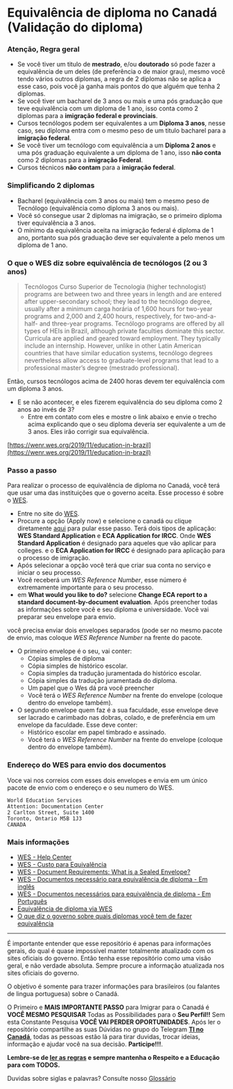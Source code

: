 # Equivalência de diploma no Canadá (Validação do diploma)

### Atenção, Regra geral

- Se você tiver um titulo de **mestrado**, e/ou **doutorado** só pode fazer a equivalência de um deles (de preferência o de maior grau), mesmo você tendo vários outros diplomas, a regra de 2 diplomas não se aplica a esse caso, pois você ja ganha mais pontos do que alguém que tenha 2 diplomas.
- Se você tiver um bacharel de 3 anos ou mais e uma pós graduação que teve equivalência com um diploma de 1 ano, isso conta como 2 diplomas para a **imigração federal e provinciais**.
- Cursos tecnólogos podem ser equivalentes a um **Diploma 3 anos**, nesse caso, seu diploma entra com o mesmo peso de um titulo bacharel para a **imigração federal**.
- Se você tiver um tecnólogo com equivalência a um **Diploma 2 anos** e uma pós graduação equivalente a um diploma de 1 ano, isso **não conta** como 2 diplomas para a **imigração Federal**.
- Cursos técnicos **não contam** para a **imigração federal**.

### Simplificando 2 diplomas

- Bacharel (equivalência com 3 anos ou mais) tem o mesmo peso de Tecnólogo (equivalência como diploma 3 anos ou mais).
- Você só consegue usar 2 diplomas na imigração, se o primeiro diploma tiver equivalência a 3 anos.
- O mínimo da equivalência aceita na imigração federal é diploma de 1 ano, portanto sua pós graduação deve ser equivalente a pelo menos um diploma de 1 ano.

### O que o WES diz sobre equivalência de tecnólogos (2 ou 3 anos)

> Tecnólogos
> Curso Superior de Tecnologia (higher technologist) programs are between two and three years in length and are entered after upper-secondary school; they lead to the tecnólogo degree, usually after a minimum carga horária of 1,600 hours for two-year programs and 2,000 and 2,400 hours, respectively, for two-and-a-half- and three-year programs. Tecnólogo programs are offered by all types of HEIs in Brazil, although private faculties dominate this sector. Curricula are applied and geared toward employment. They typically include an internship. However, unlike in other Latin American countries that have similar education systems, tecnólogo degrees nevertheless allow access to graduate-level programs that lead to a professional master’s degree (mestrado professional).

Então, cursos tecnólogos acima de 2400 horas devem ter equivalência com um diploma 3 anos.

- E se não acontecer, e eles fizerem equivalência do seu diploma como 2 anos ao invés de 3?
  - Entre em contato com eles e mostre o link abaixo e envie o trecho acima explicando que o seu diploma deveria ser equivalente a um de 3 anos. Eles irão corrigir sua equivalência.

[https://wenr.wes.org/2019/11/education-in-brazil](https://wenr.wes.org/2019/11/education-in-brazil)

### Passo a passo

Para realizar o processo de equivalência de diploma no Canadá, você terá que usar uma das instituições que o governo aceita.
Esse processo é sobre o [WES](https://www.wes.org/ca/).

- Entre no site do [WES](https://www.wes.org/ca/).
- Procure a opção (Apply now) e selecione o canadá ou clique diretamente [aqui](https://applications.wes.org/createaccount/home/select-eval-type) para pular esse passo.
  Terá dois tipos de aplicação: **WES Standard Application** e **ECA Application for IRCC**. Onde **WES Standard Application** é designado para aqueles que vão aplicar para colleges. e o **ECA Application for IRCC** é designado para aplicação para o processo de imigração.
- Após selecionar a opção você terá que criar sua conta no serviço e iniciar o seu processo.
- Você receberá um _WES Reference Number_, esse número é extremamente importante para o seu processo.
- em **What would you like to do?** selecione **Change ECA report to a standard document-by-document evaluation**.
  Após preencher todas as informações sobre você e seu diploma e universidade.
  Você vai preparar seu envelope para envio.

você precisa enviar dois envelopes separados (pode ser no mesmo pacote de envio, mas coloque _WES Reference Number_ na frente do pacote.

- O primeiro envelope é o seu, vai conter:
  - Cópias simples de diploma
  - Cópia simples de histórico escolar.
  - Copia simples da tradução juramentada do histórico escolar.
  - Cópia simples da tradução juramentada do diploma.
  - Um papel que o Wes dá pra você preencher
  - Você terá o _WES Reference Number_ na frente do envelope (coloque dentro do envelope também).
- O segundo envelope quem faz é a sua faculdade, esse envelope deve ser lacrado e carimbado nas dobras, colado, e de preferência em um envelope da faculdade. Esse deve conter:
  - Histórico escolar em papel timbrado e assinado.
  - Você terá o _WES Reference Number_ na frente do envelope (coloque dentro do envelope também).

### Endereço do WES para envio dos documentos

Voce vai nos correios com esses dois envelopes e envia em um único pacote de envio com o endereço e o seu numero do WES.

```
World Education Services
Attention: Documentation Center
2 Carlton Street, Suite 1400
Toronto, Ontario M5B 1J3
CANADA
```

### Mais informações

- [WES - Help Center](https://www.wes.org/help#/path/Applying-to-WES/)
- [WES - Custo para Equivalência](https://www.wes.org/evaluations-and-fees/immigration/)
- [WES - Document Requirements: What is a Sealed Envelope?](https://www.youtube.com/watch?v=_dmkibY8DPk&t=4s)
- [WES - Documentos necessário para equivalência de diploma - Em inglês](https://www.wes.org/ca/required-documents/)
- [WES - Documentos necessários para equivalência de diploma - Em Português](https://applications.wes.org/required/brazil.asp?ctry=ca)
- [Equivalência de diploma via WES](https://vainevar.wordpress.com/2017/04/27/equivalencia-de-diploma-via-wes/)
- [O que diz o governo sobre quais diplomas você tem de fazer equivalência](https://www.canada.ca/en/immigration-refugees-citizenship/services/immigrate-canada/express-entry/documents/education-assessed/who.html)

---

É importante entender que esse repositório é apenas para informações gerais, do qual é quase impossível manter totalmente atualizado com os sites oficiais do governo. Então tenha esse repositório como uma visão geral, e não verdade absoluta. Sempre procure a informação atualizada nos sites oficiais do governo.

O objetivo é somente para trazer informações para brasileiros (ou falantes de lingua portuguesa) sobre o Canadá.

O Primeiro e **MAIS IMPORTANTE PASSO** para Imigrar para o Canadá é **VOCÊ MESMO PESQUISAR** Todas as Possibilidades para o **Seu Perfil!!**
Sem esta Constante Pesquisa **VOCÊ VAI PERDER OPORTUNIDADES**.
Após ler o repositório compartilhe as suas Dúvidas no grupo do Telegram **[TI no Canadá](https://t.me/ti_no_canada)**, todas as pessoas estão lá para tirar duvidas, trocar ideias, informação e ajudar você na sua decisão. **Participe!!!**.

**Lembre-se de [ler as regras](https://github.com/ti-no-canada/imigracao-para-o-canada/blob/master/regras-do-grupo.md) e sempre mantenha o Respeito e a Educação para com TODOS.**

Duvidas sobre siglas e palavras? Consulte nosso [Glossário](https://github.com/ti-no-canada/imigracao-para-o-canada/blob/master/glossario.md)
